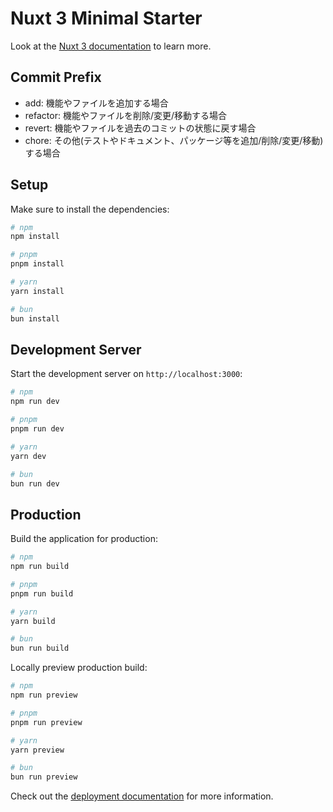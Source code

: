 # Nuxt 3 Minimal Starter

Look at the [Nuxt 3 documentation](https://nuxt.com/docs/getting-started/introduction) to learn more.

## Commit Prefix
* add: 機能やファイルを追加する場合
* refactor: 機能やファイルを削除/変更/移動する場合
* revert: 機能やファイルを過去のコミットの状態に戻す場合
* chore: その他(テストやドキュメント、パッケージ等を追加/削除/変更/移動)する場合

## Setup

Make sure to install the dependencies:

```bash
# npm
npm install

# pnpm
pnpm install

# yarn
yarn install

# bun
bun install
```

## Development Server

Start the development server on `http://localhost:3000`:

```bash
# npm
npm run dev

# pnpm
pnpm run dev

# yarn
yarn dev

# bun
bun run dev
```

## Production

Build the application for production:

```bash
# npm
npm run build

# pnpm
pnpm run build

# yarn
yarn build

# bun
bun run build
```

Locally preview production build:

```bash
# npm
npm run preview

# pnpm
pnpm run preview

# yarn
yarn preview

# bun
bun run preview
```

Check out the [deployment documentation](https://nuxt.com/docs/getting-started/deployment) for more information.
